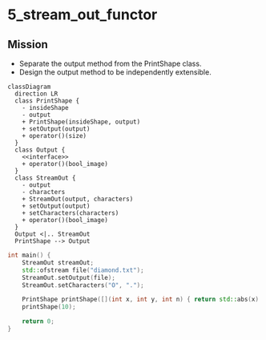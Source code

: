 # 5_stream_out_functor

## Mission
* Separate the output method from the PrintShape class.
* Design the output method to be independently extensible.

```mermaid
classDiagram
  direction LR
  class PrintShape {
    - insideShape
    - output
    + PrintShape(insideShape, output)
    + setOutput(output)
    + operator()(size)
  }
  class Output {
    <<interface>>
    + operator()(bool_image)
  }
  class StreamOut {
    - output
    - characters
    + StreamOut(output, characters)
    + setOutput(output)
    + setCharacters(characters)
    + operator()(bool_image)
  }
  Output <|.. StreamOut
  PrintShape --> Output
```
```c++
int main() {
    StreamOut streamOut;
    std::ofstream file("diamond.txt");
    StreamOut.setOutput(file);
    StreamOut.setCharacters("O", ".");

    PrintShape printShape([](int x, int y, int n) { return std::abs(x) + std::abs(y) < n; }, streamOut);
    printShape(10);

    return 0;
}
```
